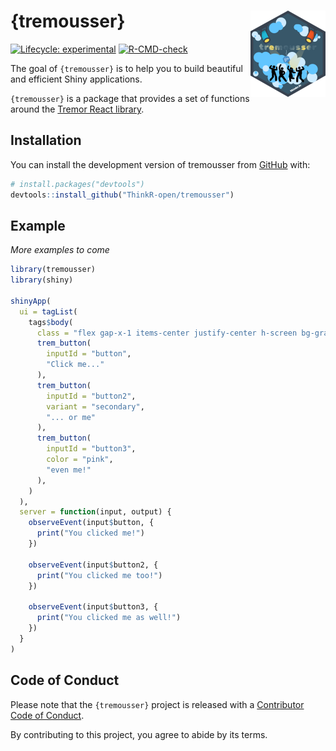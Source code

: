
<!-- README.md is generated from README.Rmd. Please edit that file -->

# {tremousser} <img src="man/figures/logo.png" align="right" height="138" alt="" />

<!-- badges: start -->

[![Lifecycle:
experimental](https://img.shields.io/badge/lifecycle-experimental-orange.svg)](https://lifecycle.r-lib.org/articles/stages.html#experimental)
[![R-CMD-check](https://github.com/ThinkR-open/tremousser/actions/workflows/R-CMD-check.yaml/badge.svg)](https://github.com/ThinkR-open/tremousser/actions/workflows/R-CMD-check.yaml)
<!-- badges: end -->

The goal of `{tremousser}` is to help you to build beautiful and
efficient Shiny applications.

`{tremousser}` is a package that provides a set of functions around the
[Tremor React library](https://www.tremor.so/).

## Installation

You can install the development version of tremousser from
[GitHub](https://github.com/) with:

``` r
# install.packages("devtools")
devtools::install_github("ThinkR-open/tremousser")
```

## Example

*More examples to come*

``` r
library(tremousser)
library(shiny)

shinyApp(
  ui = tagList(
    tags$body(
      class = "flex gap-x-1 items-center justify-center h-screen bg-gray-100",
      trem_button(
        inputId = "button",
        "Click me..."
      ),
      trem_button(
        inputId = "button2",
        variant = "secondary",
        "... or me"
      ),
      trem_button(
        inputId = "button3",
        color = "pink",
        "even me!"
      ),
    )
  ),
  server = function(input, output) {
    observeEvent(input$button, {
      print("You clicked me!")
    })

    observeEvent(input$button2, {
      print("You clicked me too!")
    })

    observeEvent(input$button3, {
      print("You clicked me as well!")
    })
  }
)
```

## Code of Conduct

Please note that the `{tremousser}` project is released with a
[Contributor Code of
Conduct](https://contributor-covenant.org/version/2/1/CODE_OF_CONDUCT.html).

By contributing to this project, you agree to abide by its terms.
